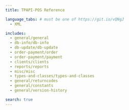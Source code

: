 ```yaml
---
title: TPAPI-POS Reference

language_tabs: # must be one of https://git.io/vQNgJ
  - XML

includes:
  - general/general
  - db-info/db-info
  - db-update/db-update
  - order-payment/order
  - order-payment/payment
  - clients/clients
  - reports/reports
  - misc/misc
  - types-and-classes/types-and-classes
  - general/returncodes
  - general/constants
  - general/version-history

search: true
---
```

